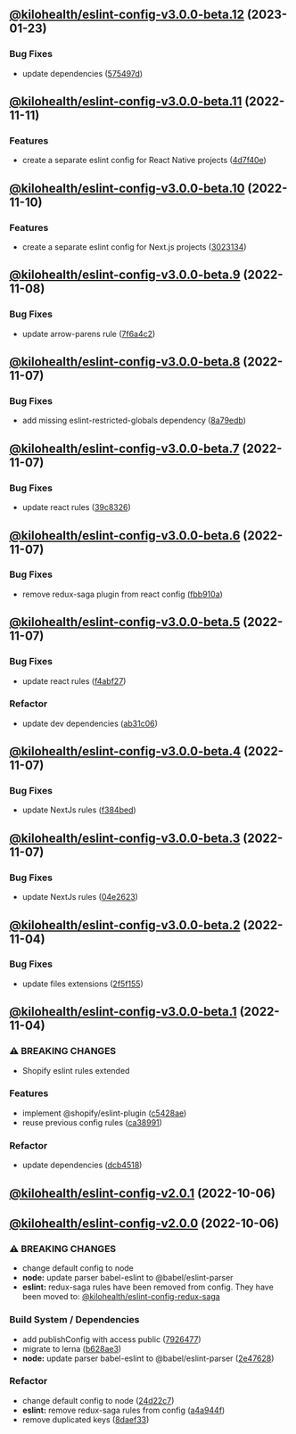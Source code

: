 ## [@kilohealth/eslint-config-v3.0.0-beta.12](https://github.com/kilohealth/eslint-config/compare/@kilohealth/eslint-config-v3.0.0-beta.11...@kilohealth/eslint-config-v3.0.0-beta.12) (2023-01-23)


### Bug Fixes

* update dependencies ([575497d](https://github.com/kilohealth/eslint-config/commit/575497dfe536b90197952a02b2a66ba745760422))

## [@kilohealth/eslint-config-v3.0.0-beta.11](https://github.com/kilohealth/eslint-config/compare/@kilohealth/eslint-config-v3.0.0-beta.10...@kilohealth/eslint-config-v3.0.0-beta.11) (2022-11-11)


### Features

* create a separate eslint config for React Native projects ([4d7f40e](https://github.com/kilohealth/eslint-config/commit/4d7f40ef1eb2e479ac4af362a0ed8cf3c238723d))

## [@kilohealth/eslint-config-v3.0.0-beta.10](https://github.com/kilohealth/eslint-config/compare/@kilohealth/eslint-config-v3.0.0-beta.9...@kilohealth/eslint-config-v3.0.0-beta.10) (2022-11-10)

### Features

- create a separate eslint config for Next.js projects ([3023134](https://github.com/kilohealth/eslint-config/commit/3023134e0844f9556a2821c9735edc4e9d2ba105))

## [@kilohealth/eslint-config-v3.0.0-beta.9](https://github.com/kilohealth/eslint-config/compare/@kilohealth/eslint-config-v3.0.0-beta.8...@kilohealth/eslint-config-v3.0.0-beta.9) (2022-11-08)

### Bug Fixes

- update arrow-parens rule ([7f6a4c2](https://github.com/kilohealth/eslint-config/commit/7f6a4c2b56be343ceb4523402235d41a45a34d79))

## [@kilohealth/eslint-config-v3.0.0-beta.8](https://github.com/kilohealth/eslint-config/compare/@kilohealth/eslint-config-v3.0.0-beta.7...@kilohealth/eslint-config-v3.0.0-beta.8) (2022-11-07)

### Bug Fixes

- add missing eslint-restricted-globals dependency ([8a79edb](https://github.com/kilohealth/eslint-config/commit/8a79edb05261df9ffa8edc798d1c739ac900dde7))

## [@kilohealth/eslint-config-v3.0.0-beta.7](https://github.com/kilohealth/eslint-config/compare/@kilohealth/eslint-config-v3.0.0-beta.6...@kilohealth/eslint-config-v3.0.0-beta.7) (2022-11-07)

### Bug Fixes

- update react rules ([39c8326](https://github.com/kilohealth/eslint-config/commit/39c83269b88e20785f2b4080df5df14acb75d632))

## [@kilohealth/eslint-config-v3.0.0-beta.6](https://github.com/kilohealth/eslint-config/compare/@kilohealth/eslint-config-v3.0.0-beta.5...@kilohealth/eslint-config-v3.0.0-beta.6) (2022-11-07)

### Bug Fixes

- remove redux-saga plugin from react config ([fbb910a](https://github.com/kilohealth/eslint-config/commit/fbb910a3c36afc607a1d9d3660c4c98528bec687))

## [@kilohealth/eslint-config-v3.0.0-beta.5](https://github.com/kilohealth/eslint-config/compare/@kilohealth/eslint-config-v3.0.0-beta.4...@kilohealth/eslint-config-v3.0.0-beta.5) (2022-11-07)

### Bug Fixes

- update react rules ([f4abf27](https://github.com/kilohealth/eslint-config/commit/f4abf276f5444206856348d40e82b4da78272e5f))

### Refactor

- update dev dependencies ([ab31c06](https://github.com/kilohealth/eslint-config/commit/ab31c0680952bdbae6db9bb6d6c182a69a1b4ea3))

## [@kilohealth/eslint-config-v3.0.0-beta.4](https://github.com/kilohealth/eslint-config/compare/@kilohealth/eslint-config-v3.0.0-beta.3...@kilohealth/eslint-config-v3.0.0-beta.4) (2022-11-07)

### Bug Fixes

- update NextJs rules ([f384bed](https://github.com/kilohealth/eslint-config/commit/f384bedb7e36f46fc36becb02e38fdf790ecf3c0))

## [@kilohealth/eslint-config-v3.0.0-beta.3](https://github.com/kilohealth/eslint-config/compare/@kilohealth/eslint-config-v3.0.0-beta.2...@kilohealth/eslint-config-v3.0.0-beta.3) (2022-11-07)

### Bug Fixes

- update NextJs rules ([04e2623](https://github.com/kilohealth/eslint-config/commit/04e26238442eb8d9899675e2969b7e16a208fe06))

## [@kilohealth/eslint-config-v3.0.0-beta.2](https://github.com/kilohealth/eslint-config/compare/@kilohealth/eslint-config-v3.0.0-beta.1...@kilohealth/eslint-config-v3.0.0-beta.2) (2022-11-04)

### Bug Fixes

- update files extensions ([2f5f155](https://github.com/kilohealth/eslint-config/commit/2f5f155cf152de3a0283dea2d058ec02b52b9dd6))

## [@kilohealth/eslint-config-v3.0.0-beta.1](https://github.com/kilohealth/eslint-config/compare/@kilohealth/eslint-config-v2.0.1...@kilohealth/eslint-config-v3.0.0-beta.1) (2022-11-04)

### ⚠ BREAKING CHANGES

- Shopify eslint rules extended

### Features

- implement @shopify/eslint-plugin ([c5428ae](https://github.com/kilohealth/eslint-config/commit/c5428ae5719dde1b4170a5761acaec4af687111b))
- reuse previous config rules ([ca38991](https://github.com/kilohealth/eslint-config/commit/ca3899137260c1995d6b74f94779793d69a2398e))

### Refactor

- update dependencies ([dcb4518](https://github.com/kilohealth/eslint-config/commit/dcb451861cb310e20c1710670dea1a0809406b60))

## [@kilohealth/eslint-config-v2.0.1](https://github.com/kilohealth/eslint-config/compare/@kilohealth/eslint-config-v2.0.0...@kilohealth/eslint-config-v2.0.1) (2022-10-06)

## [@kilohealth/eslint-config-v2.0.0](https://github.com/kilohealth/eslint-config/compare/@kilohealth/eslint-config-v1.0.1...@kilohealth/eslint-config-v2.0.0) (2022-10-06)

### ⚠ BREAKING CHANGES

- change default config to node
- **node:** update parser babel-eslint to @babel/eslint-parser
- **eslint:** redux-saga rules have been removed from config.
  They have been moved to:
  [@kilohealth/eslint-config-redux-saga](https://npm.im/@kilohealth/eslint-config-redux-saga)

### Build System / Dependencies

- add publishConfig with access public ([7926477](https://github.com/kilohealth/eslint-config/commit/7926477ebf8df2d2079c65767864828c1671646d))
- migrate to lerna ([b628ae3](https://github.com/kilohealth/eslint-config/commit/b628ae3dae56d558454946662ab0d8325b097927))
- **node:** update parser babel-eslint to @babel/eslint-parser ([2e47628](https://github.com/kilohealth/eslint-config/commit/2e476281f8bbf903914b38a9602e7ea2e81a8eb0))

### Refactor

- change default config to node ([24d22c7](https://github.com/kilohealth/eslint-config/commit/24d22c73632a43877b477e3c76f29639a1c410b5))
- **eslint:** remove redux-saga rules from config ([a4a944f](https://github.com/kilohealth/eslint-config/commit/a4a944ffa92a8a58ff5e551e1e6bbd0087df03ce))
- remove duplicated keys ([8daef33](https://github.com/kilohealth/eslint-config/commit/8daef33956a49f23d9ef2cfddbeb87677b51d4ad))
